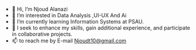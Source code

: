 - 👋 Hi, I’m Njoud Alanazi
- 👀 I’m interested in Data Analysis ,UI-UX And Ai
- 🌱 I’m currently learning Information Systems at PSAU.
- 💞️ I seek to enhance my skills, gain additional experience, and participate in collaborative projects.
- 📫 to reach me by E-mail Njoudt10@gmail.com  


<!---
NJoudt10/NJoudt10 is a ✨ special ✨ repository because its `README.md` (this file) appears on your GitHub profile.
You can click the Preview link to take a look at your changes.
--->
